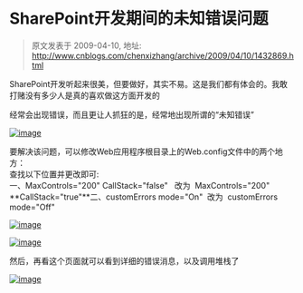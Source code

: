 # SharePoint开发期间的未知错误问题 
> 原文发表于 2009-04-10, 地址: http://www.cnblogs.com/chenxizhang/archive/2009/04/10/1432869.html 


SharePoint开发听起来很美，但要做好，其实不易。这是我们都有体会的。我敢打赌没有多少人是真的喜欢做这方面开发的

 经常会出现错误，而且更让人抓狂的是，经常地出现所谓的“未知错误”

 [![image](http://images.cnblogs.com/cnblogs_com/chenxizhang/WindowsLiveWriter/SharePoint_86B8/image_thumb.png "image")](http://images.cnblogs.com/cnblogs_com/chenxizhang/WindowsLiveWriter/SharePoint_86B8/image_2.png)   


 要解决该问题，可以修改Web应用程序根目录上的Web.config文件中的两个地方：  
查找以下位置并更改即可:  
一、MaxControls="200" CallStack="false"   改为  MaxControls="200" **CallStack="true"**二、customErrors mode="On"  改为  customErrors mode="Off"

 [![image](http://images.cnblogs.com/cnblogs_com/chenxizhang/WindowsLiveWriter/SharePoint_86B8/image_thumb_1.png "image")](http://images.cnblogs.com/cnblogs_com/chenxizhang/WindowsLiveWriter/SharePoint_86B8/image_4.png) 

 [![image](http://images.cnblogs.com/cnblogs_com/chenxizhang/WindowsLiveWriter/SharePoint_86B8/image_thumb_2.png "image")](http://images.cnblogs.com/cnblogs_com/chenxizhang/WindowsLiveWriter/SharePoint_86B8/image_6.png) 

 然后，再看这个页面就可以看到详细的错误消息，以及调用堆栈了

 [![image](http://images.cnblogs.com/cnblogs_com/chenxizhang/WindowsLiveWriter/SharePoint_86B8/image_thumb_3.png "image")](http://images.cnblogs.com/cnblogs_com/chenxizhang/WindowsLiveWriter/SharePoint_86B8/image_8.png)

